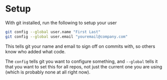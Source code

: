 # Setup

With git installed, run the following to setup your user

```bash
git config --global user.name "First Last"
git config --global user.email "youremail@company.com"
```
This tells git your name and email to sign off on commits with, so others know who added what code. 

The `config` tells git you want to configure something, and `--global` tells it that you want to set this for all repos, not just the current one you are using (which is probably none at all right now).
